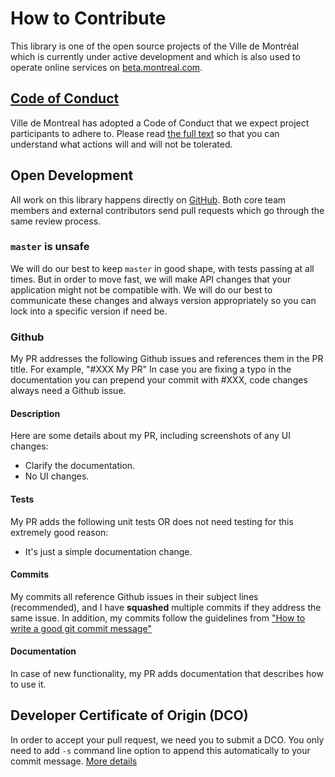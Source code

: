 # How to Contribute

This library is one of the open source projects of the Ville de Montréal which is currently under active development and which is also used to operate online services on [beta.montreal.com](https://beta.montreal.com).

## [Code of Conduct](http://ville.montreal.qc.ca/pls/portal/docs/page/intra_fr/media/documents/code_conduite_employes.pdf)

Ville de Montreal has adopted a Code of Conduct that we expect project participants to adhere to. Please read [the full text](http://ville.montreal.qc.ca/pls/portal/docs/page/intra_fr/media/documents/code_conduite_employes.pdf) so that you can understand what actions will and will not be tolerated.

## Open Development

All work on this library happens directly on [GitHub](/). Both core team members and external contributors send pull requests which go through the same review process.

### `master` is unsafe

We will do our best to keep `master` in good shape, with tests passing at all times. But in order to move fast, we will make API changes that your application might not be compatible with. We will do our best to communicate these changes and always version appropriately so you can lock into a specific version if need be.

### Github

My PR addresses the following Github issues and references them in the PR title. For example, "#XXX My PR"
In case you are fixing a typo in the documentation you can prepend your commit with #XXX, code changes always need a Github issue.

#### Description
  Here are some details about my PR, including screenshots of any UI changes:

  - Clarify the documentation.
  - No UI changes.

#### Tests

  My PR adds the following unit tests OR does not need testing for this extremely good reason:

  - It's just a simple documentation change.

#### Commits
  My commits all reference Github issues in their subject lines (recommended), 
  and I have **squashed** multiple commits if they address the same issue. 
  In addition, my commits follow the guidelines from ["How to write a good git commit message"](https://www.conventionalcommits.org/en/v1.0.0-beta.3)

#### Documentation
  In case of new functionality, my PR adds documentation that describes how to use it.

## Developer Certificate of Origin (DCO)
In order to accept your pull request, we need you to submit a DCO. You only need to add `-s` command line option to append this automatically to your commit message.
[More details](https://github.com/probot/dco)
